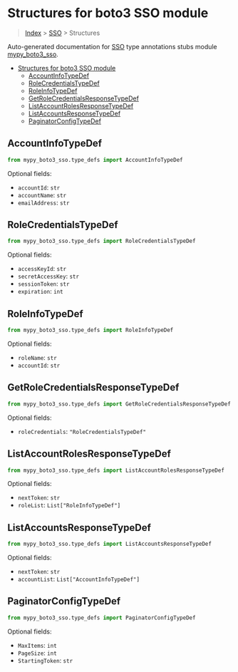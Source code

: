 # Structures for boto3 SSO module

> [Index](../index.md) > [SSO](./index.md) > Structures

Auto-generated documentation for [SSO](https://boto3.amazonaws.com/v1/documentation/api/latest/reference/services/sso.html#SSO)
type annotations stubs module [mypy_boto3_sso](https://pypi.org/project/mypy-boto3-sso/).

- [Structures for boto3 SSO module](#structures-for-boto3-sso-module)
  - [AccountInfoTypeDef](#accountinfotypedef)
  - [RoleCredentialsTypeDef](#rolecredentialstypedef)
  - [RoleInfoTypeDef](#roleinfotypedef)
  - [GetRoleCredentialsResponseTypeDef](#getrolecredentialsresponsetypedef)
  - [ListAccountRolesResponseTypeDef](#listaccountrolesresponsetypedef)
  - [ListAccountsResponseTypeDef](#listaccountsresponsetypedef)
  - [PaginatorConfigTypeDef](#paginatorconfigtypedef)

## AccountInfoTypeDef

```python
from mypy_boto3_sso.type_defs import AccountInfoTypeDef
```




Optional fields:
- `accountId`: `str`
- `accountName`: `str`
- `emailAddress`: `str`


## RoleCredentialsTypeDef

```python
from mypy_boto3_sso.type_defs import RoleCredentialsTypeDef
```




Optional fields:
- `accessKeyId`: `str`
- `secretAccessKey`: `str`
- `sessionToken`: `str`
- `expiration`: `int`


## RoleInfoTypeDef

```python
from mypy_boto3_sso.type_defs import RoleInfoTypeDef
```




Optional fields:
- `roleName`: `str`
- `accountId`: `str`


## GetRoleCredentialsResponseTypeDef

```python
from mypy_boto3_sso.type_defs import GetRoleCredentialsResponseTypeDef
```




Optional fields:
- `roleCredentials`: `"RoleCredentialsTypeDef"`


## ListAccountRolesResponseTypeDef

```python
from mypy_boto3_sso.type_defs import ListAccountRolesResponseTypeDef
```




Optional fields:
- `nextToken`: `str`
- `roleList`: `List["RoleInfoTypeDef"]`


## ListAccountsResponseTypeDef

```python
from mypy_boto3_sso.type_defs import ListAccountsResponseTypeDef
```




Optional fields:
- `nextToken`: `str`
- `accountList`: `List["AccountInfoTypeDef"]`


## PaginatorConfigTypeDef

```python
from mypy_boto3_sso.type_defs import PaginatorConfigTypeDef
```




Optional fields:
- `MaxItems`: `int`
- `PageSize`: `int`
- `StartingToken`: `str`

